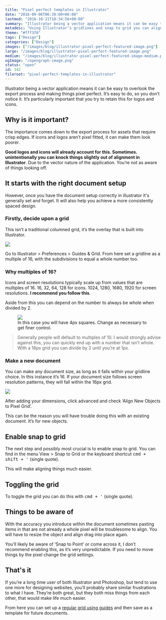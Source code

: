 ```yaml
---
title: "Pixel perfect templates in Illustrator"
date: "2016-09-06T06:30:00+00:00"
lastmod: "2016-10-21T18:34:56+00:00"
summary: "Illustrator being a vector application means it can be easy to overlook the export process and making things pixel perfect. It’s easy to do, so you don’t notice it. It’s particularly important that you try to retain this for logos and icons."
metadesc: "Using Illustrator’s gridlines and snap to grid you can align things without worrying about half pixels. By making a grid and saving a template you can forget having to do this."
theme: "#fff3f0"
tags: ["Design"]
categories: ["Design"]
images: ["/images/blog/illustrator-pixel-perfect-featured-image.png"]
large: "/images/blog/illustrator-pixel-perfect-featured-image.png"
medium: "/images/blog/illustrator-pixel-perfect-featured-image-medium.png"
ogImage: "/opengraph-image.png"
status: "open"
id: 142
fileroot: "pixel-perfect-templates-in-illustrator"
---
```


Illustrator being a vector application means it can be easy to overlook the export process and making things pixel perfect. It’s easy to do, so you don’t notice it. It’s particularly important that you try to retain this for logos and icons.

## Why is it important?
The importance comes down to the export process for assets that require crisp edges. If icons and logos aren’t pixel fitted, it can make them look poorer.

**Good logos and icons will already account for this. Sometimes. unintentionally you can knock things slightly out of alignment in Illustrator**. Due to the vector nature of the application. You’re not as aware of things looking off.

## It starts with the right document setup
However, once you have the document setup correctly in illustrator it's generally set and forget. It will also help you achieve a more consistently spaced design.

### Firstly, decide upon a grid
This isn’t a traditional columned grid, it’s the overlay that is built into Illustrator.

<div className="article-image">
  <Image src="/images/blog/illustrator-pixel-perfect-gridlines.png" width={738} height={492} />
</div>

Go to Illustrator > Preferences > Guides & Grid. From here set a gridline as a multiple of 16, with the subdivisions to equal a whole number too.

### Why multiples of 16?
Icons and screen resolutions typically scale up from values that are multiples of 16. 16, 32, 64, 128 for icons. 1024, 1280, 1680, 1920 for screen resolutions. **I recommend you follow this**.

Aside from this you can depend on the number to always be whole when divided by 2.

<figure>
<Image src="/images/blog/illustrator-pixel-perfect-guides-options.png" width={738} height={624} />
<figcaption>In this case you will have 4px squares. Change as necessary to get finer control.</figcaption>
</figure>

> Generally people will default to multiples of 10. I would strongly advise against this, you can quickly end up with a number that isn’t whole. With a 16px grid you can divide by 2 until you’re at 1px.

### Make a new document
You can make any document size, as long as it falls within your gridline choice. In this instance it’s 16. If your document size follows screen resolution patterns, they will fall within the 16px grid.

<div className="article-image">
  <Image src="/images/blog/illustrator-pixel-perfect-new-document.png" width={738} height={624} />
</div>

After adding your dimensions, click advanced and check ‘Align New Objects to Pixel Grid’.

This can be the reason you will have trouble doing this with an existing document. It’s for new objects.

## Enable snap to grid
The next step and possibly most crucial is to enable snap to grid. You can find in the menu View > Snap to Grid or the keyboard shortcut <kbd><kbd>cmd</kbd> + <kbd>shift</kbd> + <kbd>'</kbd></kbd> (single quote).

This will make aligning things much easier.

## Toggling the grid
To toggle the grid you can do this with <kbd><kbd>cmd</kbd> + <kbd>'</kbd></kbd> (single quote).

## Things to be aware of
With the accuracy you introduce within the document sometimes pasting items in that are not already a whole pixel will be troublesome to align. You will have to resize the object and align drag into place again.

You’ll likely be aware of ‘Snap to Point’ or come across it, I don’t recommend enabling this, as it’s very unpredictable. If you need to move things by the pixel change the grid settings.

## That's it
If you’re a long time user of both Illustrator and Photoshop, but tend to use one more for designing websites, you’ll probably share similar frustrations to what I have. They’re both great, but they both miss things from each other, that would make life much easier.

From here you can set up a [regular grid using guides](/blog/illustrator-quick-tip-grid-guides) and then save as a template for future documents.
